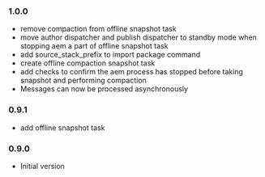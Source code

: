 ### 1.0.0
* remove compaction from offline snapshot task
* move author dispatcher and publish dispatcher to standby mode when stopping aem a part of offline snapshot task
* add source_stack_prefix to import package command
* create offline compaction snapshot task
* add checks to confirm the aem process has stopped before taking snapshot and performing compaction
* Messages can now be processed asynchronously

### 0.9.1
* add offline snapshot task


### 0.9.0
* Initial version
